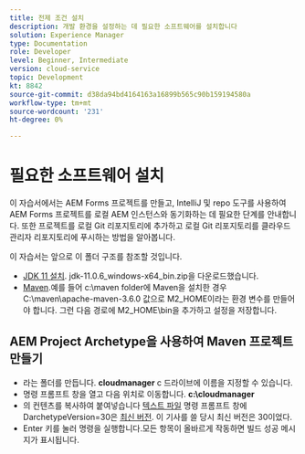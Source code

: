 ```yaml
---
title: 전제 조건 설치
description: 개발 환경을 설정하는 데 필요한 소프트웨어를 설치합니다
solution: Experience Manager
type: Documentation
role: Developer
level: Beginner, Intermediate
version: cloud-service
topic: Development
kt: 8842
source-git-commit: d38da94bd4164163a16899b565c90b159194580a
workflow-type: tm+mt
source-wordcount: '231'
ht-degree: 0%

---
```



# 필요한 소프트웨어 설치

이 자습서에서는 AEM Forms 프로젝트를 만들고, IntelliJ 및 repo 도구를 사용하여 AEM Forms 프로젝트를 로컬 AEM 인스턴스와 동기화하는 데 필요한 단계를 안내합니다. 또한 프로젝트를 로컬 Git 리포지토리에 추가하고 로컬 Git 리포지토리를 클라우드 관리자 리포지토리에 푸시하는 방법을 알아봅니다.




이 자습서는 앞으로 이 폴더 구조를 참조할 것입니다.

* [JDK 11 설치](https://www.oracle.com/java/technologies/downloads/#java11-windows). jdk-11.0.6_windows-x64_bin.zip을 다운로드했습니다.
* [Maven](https://maven.apache.org/guides/getting-started/windows-prerequisites.html).예를 들어 c:\maven folder에 Maven을 설치한 경우 C:\maven\apache-maven-3.6.0 값으로 M2_HOME이라는 환경 변수를 만들어야 합니다. 그런 다음 경로에 M2_HOME\bin을 추가하고 설정을 저장합니다.

## AEM Project Archetype을 사용하여 Maven 프로젝트 만들기

* 라는 폴더를 만듭니다. **cloudmanager** c 드라이브에 이름을 지정할 수 있습니다.
* 명령 프롬프트 창을 열고 다음 위치로 이동합니다. **c:\cloudmanager**
* 의 컨텐츠를 복사하여 붙여넣습니다 [텍스트 파일](assets/creating-maven-project.txt) 명령 프롬프트 창에 DarchetypeVersion=30은 [최신 버전](https://github.com/adobe/aem-project-archetype/releases). 이 기사를 쓸 당시 최신 버전은 30이었다.
* Enter 키를 눌러 명령을 실행합니다.모든 항목이 올바르게 작동하면 빌드 성공 메시지가 표시됩니다.





